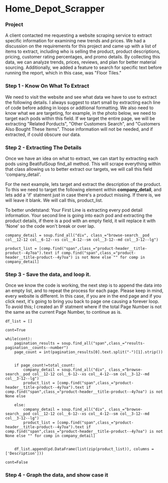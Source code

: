 # Home_Depot_Scrapper

### Project

A client contacted me requesting a website scraping service to extract specific information for examining new trends and prices. We had a discussion on the requirements for this project and came up with a list of items to extract, including who is selling the product, product descriptions, pricing, customer rating percentages, and promo details. By collecting this data, we can analyze trends, prices, reviews, and plan for better material sourcing. Additionally, we added a feature to search for specific text before running the report, which in this case, was "Floor Tiles."


### Step 1 - Know On What To Extract

We need to visit the website and see what data we have to use to extract the following details. I always suggest to start small by extracting each line of code before adding in loops or addtional formatting. We also need to know what we are targeting, for example, in the photo below, we need to target each pods within this field. If we target the entire page, we will be extracting "Related Porducts", "Other Customers Search", and "Customers Also Bought These Items". Those information will not be needed, and if extracted, if could obscure our data.  


### Step 2 - Extracting The Details

Once we have an idea on what to extract, we can start by extracting each pods using BeatifulSoup find_all method. This will scrape everything within that class allowing us to better extract our targets, we will call this field 'company_detail'. 

For the next example, lets target and extract the description of the product. To this we need to target the following element within **company_detail**, and lets add a 'if' statment just in case there's a product missing. If there is, we will leave it blank. We will call this, product_list. 

To better undetstand: Your First Line is extracting every pod detail information. Your second line is going into each pod and extracting the product details, if there is a pod with an empty field, it will replace it with 'None' so the code won't break or over lap. 


```
company_detail = soup.find_all("div", class_="browse-search__pod col__12-12 col__6-12--xs col__4-12--sm col__3-12--md col__3-12--lg")

product_list = [comp.find("span",class_="product-header__title-product--4y7oa").text if comp.find("span",class_="product-header__title-product--4y7oa") is not None else "" for comp in company_detail]
```

### Step 3 - Save the data, and loop it.

Once we know the code is working, the next step is to append the data into an empty list, and to repeat the process for each page. Please keep in mind, every website is different. In this case, if you are in the end page and if you click next, it's going to bring you back to page one causing a forever loop. To avoid this; I created an IF statment where if the total Page Number is not the same as the current Page Number, to continue as is. 

```
df_list = []

cont=True

while(cont):
    pagination_results = soup.find_all("span",class_="results-pagination__counts--number")
    page_count = int(pagination_results[0].text.split("-")[1].strip())

   
    if page_count!=total_count:
        company_detail = soup.find_all("div", class_="browse-search__pod col__12-12 col__6-12--xs col__4-12--sm col__3-12--md col__3-12--lg")
        product_list = [comp.find("span",class_="product-header__title-product--4y7oa").text if comp.find("span",class_="product-header__title-product--4y7oa") is not None else
    
    else:
        company_detail = soup.find_all("div", class_="browse-search__pod col__12-12 col__6-12--xs col__4-12--sm col__3-12--md col__3-12--lg")
        product_list = [comp.find("span",class_="product-header__title-product--4y7oa").text if comp.find("span",class_="product-header__title-product--4y7oa") is not None else "" for comp in company_detail]


    df_list.append(pd.DataFrame(list(zip(product_list)), columns = ['Description']))

cont=False
```

### Step 4 - Graph the data, and show case it




